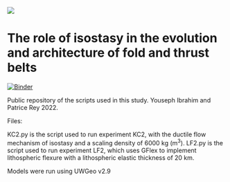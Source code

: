 ![](https://github.com/underworld-community/ibrahim-isostasy-ftb/blob/main/output.gif)

# The role of isostasy in the evolution and architecture of fold and thrust belts

[![Binder](https://mybinder.org/badge_logo.svg)](https://mybinder.org/v2/gh/underworld-community/ibrahim-isostasy-ftb/master)

Public repository of the scripts used in this study.
Youseph Ibrahim and Patrice Rey 2022.


Files:

KC2.py is the script used to run experiment KC2, with the ductile flow mechanism of isostasy and a scaling density of 6000 kg (m<sup>3</sup>).
LF2.py is the script used to run experiment LF2, which uses GFlex to implement lithospheric flexure with a lithospheric elastic thickness of 20 km.

Models were run using UWGeo v2.9

